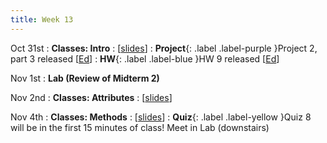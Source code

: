 ```yaml
---
title: Week 13
---
```


Oct 31st
: **Classes: Intro**
  : [[slides](https://docs.google.com/presentation/d/1O8kKANQZeJZJo6_Fh0CdWfwwPg9kiqYe/edit?usp=sharing&ouid=114310739312164916072&rtpof=true&sd=true)]
: **Project**{: .label .label-purple }Project 2, part 3 released [[Ed](https://edstem.org/us/courses/24414/lessons/47282/slides/269809)]
: **HW**{: .label .label-blue }HW 9 released [[Ed](https://edstem.org/us/courses/24414/lessons/47137/slides/268925)]

Nov 1st
: **Lab (Review of Midterm 2)**

Nov 2nd
: **Classes: Attributes**
  : [[slides](https://docs.google.com/presentation/d/1Qhj3LUEj2yux0AkY2sEUWdXctMlliD7Q/edit?usp=sharing&ouid=114310739312164916072&rtpof=true&sd=true)]

Nov 4th
: **Classes: Methods**
  : [[slides](https://docs.google.com/presentation/d/1z_ia-MmKxvv8XRig4Z1o1X719nZ0LZ12/edit?usp=sharing&ouid=114310739312164916072&rtpof=true&sd=true)]
: **Quiz**{: .label .label-yellow }Quiz 8 will be in the first 15 minutes of class! Meet in Lab (downstairs)


